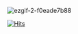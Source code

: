 ![ezgif-2-f0eade7b88](README.assets/ezgif-2-f0eade7b88.gif)

[![Hits](https://hits.seeyoufarm.com/api/count/incr/badge.svg?url=https%3A%2F%2Fgithub.com%2Fjincde&count_bg=%23FF8727&title_bg=%234B4646&icon=skyliner.svg&icon_color=%23EBE9E9&title=hits&edge_flat=false)](https://hits.seeyoufarm.com)
